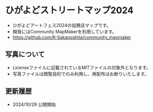 # ひがよどストリートマップ2024
* ひがよどアートフェス2024の協賛店マップです。
* 開発にはCommunity MapMakerを利用しています。
* https://github.com/K-Sakanoshita/community_mapmaker
 
## 写真について
* Licenseファイルに記載されているMITファイルの対象外となります。
* 写真ファイルは閲覧目的でのみ利用し、再配布はお断りいたします。

## 更新履歴
* 2024/10/29 公開開始
